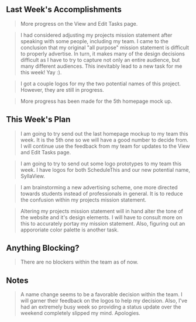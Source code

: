 ## Last Week's Accomplishments

> More progress on the View and Edit Tasks page.

> I had considered adjusting my projects mission statement after speaking with some people, including my team. I came to
> the conclusion that my original "all purpose" mission statement is difficult to properly advertise. In turn, it makes many
> of the design decisions difficult as I have to try to capture not only an entire audience, but many different audiences.
> This inevitably lead to a new task for me this week! Yay :). 

> I got a couple logos for my the two potential names of this project. However, they are still in progress. 

> More progress has been made for the 5th homepage mock up. 

## This Week's Plan

> I am going to try send out the last homepage mockup to my team this week. It is the 5th one so we will have a good number
> to decide from. I will continue use the feedback from my team for updates to the View and Edit Tasks page. 

> I am going to try to send out some logo prototypes to my team this week. I have logos for both ScheduleThis and our new 
> potential name, SyllaView. 

> I am brainstorming a new advertising scheme, one more directed towards students instead of professionals in general. It is
> to reduce the confusion within my projects mission statement. 

> Altering my projects mission statement will in hand alter the tone of the website and it's design elements. I will have to 
> consult more on this to accurately portay my mission statement. Also, figuring out an appororiate color palette is another
> task. 

## Anything Blocking?

> There are no blockers within the team as of now.

## Notes

> A name change seems to be a favorable decision within the team. I will garner their feedback on the logos to help my 
> decision. 
> Also, I've had an extremely busy week so providing a status update over the weekend completely slipped my mind. 
> Apologies. 